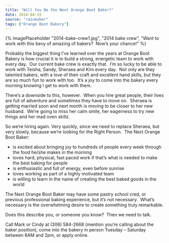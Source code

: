 ```yaml
---
title: "Will You Be the Next Orange Boot Baker?"
date: 2014-04-15
source: "rainmaker"
tags: ["Orange Boot Bakery"]
---
```


{% imagePlaceholder "2014-bake-crew1.jpg", "2014 bake crew", "Want to work with this bevy of amazing of bakers?  Now’s your chance!" %}
 

Probably the biggest thing I’ve learned over the years at Orange Boot Bakery is how crucial it is to build a strong, energetic team to work with every day.  Our current bake crew is exactly that.  I’m so lucky to be able to work with Teisha, Sandy, Sheraea and Kim every day.  Not only are they talented bakers, with a love of their craft and excellent hand skills, but they are so much fun to work with too.  It’s a joy to come into the bakery every morning knowing I get to work with them.

There’s a downside to this, however.  When you hire great people, their lives are full of adventure and sometimes they have to move on.  Sheraea is getting married soon and next month is moving to be closer to her new husband.  We’re going to miss her calm smile, her eagerness to try new things and her mad oven skillz.

So we’re hiring again. Very quickly, since we need to replace Sheraea, but very slowly, because we’re looking for the Right Person.  The Next Orange Boot Baker:

- is excited about bringing joy to hundreds of people every week through the food he/she makes in the morning
- loves hard, physical, fast paced work if that’s what is needed to make the best baking for people
- is enthusiastic and full of energy, even before sunrise
- loves working as part of a highly motivated team
- is willing to learn in the name of creating the best baked goods in the world

The Next Orange Boot Baker may have some pastry school cred, or previous professional baking experience, but it’s not necessary.  What’s necessary is the overwhelming desire to create something truly remarkable.

Does this describe you, or someone you know?  Then we need to talk.

Call Mark or Cindy at (306) 584-2668 (mention you’re calling about the baker position), come into the bakery in person Tuesday – Saturday between 8AM and 2pm, or apply online.
